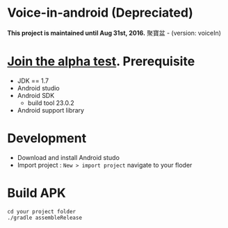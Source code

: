 # Voice-in-android (Depreciated)
**This project is maintained until Aug 31st, 2016.**
聚寶盆 - (version: voiceIn)



[Join the alpha test](https://play.google.com/apps/testing/tw.kits.voicein).
Prerequisite
===
- JDK == 1.7
- Android studio
- Android SDK 
  - build tool 23.0.2
- Android support library

Development
===
- Download and install Android studo
- Import project : ```New > import project``` navigate to your floder

Build APK
===
```
cd your project folder
./gradle assembleRelease
```

